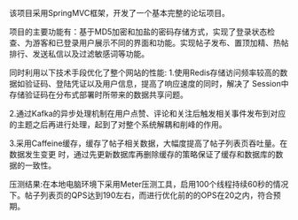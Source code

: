 该项目采用SpringMVC框架，开发了一个基本完整的论坛项目。

项目的主要功能有：基于MD5加密和加盐的密码存储方式，实现了登录状态检查、为游客和已登录用户展示不同的界面和功能。实现帖子发布、置顶加精、热帖排行、发送私信以及过滤敏感词等功能。

同时利用以下技术手段优化了整个网站的性能:
1.使用Redis存储访问频率较高的数据如验证码、登陆凭证以及用户信息，提高了响应速度的同时，解决了 Session中存储验证码在分布式部署时所带来的数据共享问题。

2.通过Kafka的异步处理机制在用户点赞、评论和关注后触发相关事件发布到对应的主题之后再进行处理，起到了对整个系统解耦和削峰的作用。

3.采用Caffeine缓存，缓存了帖子相关数据，大幅度提高了帖子列表页吞吐量。在数据发生变更
时，通过先更新数据库再删除缓存的策略保证了缓存和数据库的数据的一致性。

压测结果:在本地电脑环境下采用Meter压测工具，启用100个线程持续60秒的情况下。帖子列表页的QPS达到190左右，而进行优化前的的OPS在20之内，符合预期。